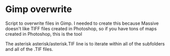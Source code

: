 # Gimp overwrite

Script to overwrite files in Gimp. I needed to create this because Massive doesn't like TIFF files created in Photoshop, so if you have tons of maps created in Photoshop, this is the tool

The asterisk asterisk/asterisk.TIF line is to iterate within all of the subfolders and all of the .TIF files.
